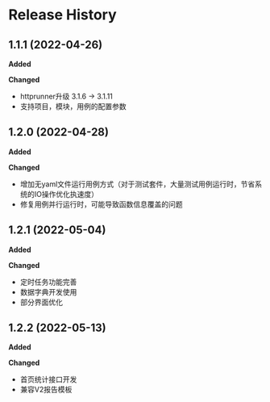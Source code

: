 # Release History

## 1.1.1 (2022-04-26)

**Added**

**Changed**

- httprunner升级 3.1.6 -> 3.1.11
- 支持项目，模块，用例的配置参数

## 1.2.0 (2022-04-28)

**Added**

**Changed**

- 增加无yaml文件运行用例方式（对于测试套件，大量测试用例运行时，节省系统的IO操作优化执速度）
- 修复用例并行运行时，可能导致函数信息覆盖的问题

## 1.2.1 (2022-05-04)

**Added**

**Changed**

- 定时任务功能完善
- 数据字典开发使用
- 部分界面优化

## 1.2.2 (2022-05-13)

**Added**

**Changed**

- 首页统计接口开发
- 兼容V2报告模板
